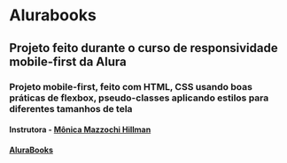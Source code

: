 # Alurabooks

## Projeto feito durante o curso de responsividade mobile-first da Alura

### Projeto mobile-first, feito com HTML, CSS usando boas práticas de flexbox, pseudo-classes aplicando estilos para diferentes tamanhos de tela

#### Instrutora - <a href="https://www.linkedin.com/in/monicamhillman/">Mônica Mazzochi Hillman</a>

#### <a href="https://cleberfontinele.github.io/alurabooks/">AluraBooks</a>

